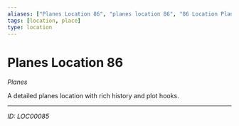 ```yaml
---
aliases: ["Planes Location 86", "planes location 86", "86 Location Planes"]
tags: [location, place]
type: location
---
```


# Planes Location 86

*Planes*

A detailed planes location with rich history and plot hooks.

---
*ID: LOC00085*
